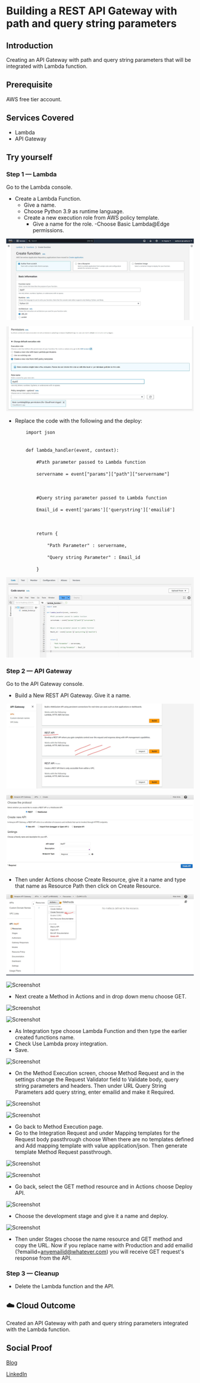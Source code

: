 # Building a REST API Gateway with path and query string parameters

## Introduction

Creating an API Gateway with path and query string parameters that will be integrated with Lambda function.

## Prerequisite

AWS free tier account.

## Services Covered

- Lambda
- API Gateway

## Try yourself

### Step 1 — Lambda
Go to the Lambda console.
- Create a Lambda Function.
    - Give a name.
    - Choose Python 3.9 as runtime language.
    - Create a new execution role from AWS policy template.
        - Give a name for the role.
        -Choose Basic Lambda@Edge permissions.

![Screenshot](https://github.com/aaditunni/100DaysOfCloud/blob/main/Journey/088/day88.JPG)

![Screenshot](https://github.com/aaditunni/100DaysOfCloud/blob/main/Journey/088/day88.1.JPG)

- Replace the code with the following and the deploy:
    ```
        import json

        
        def lambda_handler(event, context):

            #Path parameter passed to Lambda function

            servername = event["params"]["path"]["servername"]

            

            #Query string parameter passed to Lambda function

            Email_id = event['params']['querystring']['emailid']

            

            return {

                "Path Parameter" : servername,

                "Query string Parameter" : Email_id

            }
    ```

![Screenshot](https://github.com/aaditunni/100DaysOfCloud/blob/main/Journey/088/day88.2.JPG)

### Step 2 — API Gateway
Go to the API Gateway console.
- Build a New REST API Gateway. Give it a name.

![Screenshot](https://github.com/aaditunni/100DaysOfCloud/blob/main/Journey/088/day88.3.JPG)

![Screenshot](https://github.com/aaditunni/100DaysOfCloud/blob/main/Journey/088/day88.4.JPG)

- Then under Actions choose Create Resource, give it a name and type that name as Resource Path then click on Create Resource.

![Screenshot](https://github.com/aaditunni/100DaysOfCloud/blob/main/Journey/088/day88.5.JPG)

![Screenshot](https://github.com/aaditunni/100DaysOfCloud/blob/main/Journey/087/day88.6.JPG)

- Next create a Method in Actions and in drop down menu choose GET.

![Screenshot](https://github.com/aaditunni/100DaysOfCloud/blob/main/Journey/087/day88.7.JPG)

![Screenshot](https://github.com/aaditunni/100DaysOfCloud/blob/main/Journey/087/day88.8.JPG)

- As Integration type choose Lambda Function and then type the earlier created functions name.
- Check Use Lambda proxy integration.
- Save.

![Screenshot](https://github.com/aaditunni/100DaysOfCloud/blob/main/Journey/087/day88.9.JPG)

- On the Method Execution screen, choose Method Request and in the settings change the Request Validator field to Validate body, query string parameters and headers. Then under URL Query String Parameters add query string, enter emailid and make it Required.

![Screenshot](https://github.com/aaditunni/100DaysOfCloud/blob/main/Journey/087/day88.10.JPG)

![Screenshot](https://github.com/aaditunni/100DaysOfCloud/blob/main/Journey/087/day88.11.JPG)

- Go back to Method Execution page.
- Go to the Integration Request and under Mapping templates for the Request body passthrough choose When there are no templates defined and Add mapping template with value application/json. Then generate template Method Request passthrough.

![Screenshot](https://github.com/aaditunni/100DaysOfCloud/blob/main/Journey/087/day88.12.JPG)

![Screenshot](https://github.com/aaditunni/100DaysOfCloud/blob/main/Journey/087/day88.13.JPG)

- Go back, select the GET method resource and in Actions choose Deploy API.

![Screenshot](https://github.com/aaditunni/100DaysOfCloud/blob/main/Journey/087/day88.14.JPG)

- Choose the development stage and give it a name and deploy.

![Screenshot](https://github.com/aaditunni/100DaysOfCloud/blob/main/Journey/087/day88.15.JPG)

- Then under Stages choose the name resource and GET method and copy the URL. Now if you replace name with Production and add emailid (?emailid=anyemailid@whatever.com) you will receive GET request's response from the API.

### Step 3 — Cleanup

- Delete the Lambda function and the API.

## ☁️ Cloud Outcome

Created an API Gateway with path and query string parameters integrated with the Lambda function.

## Social Proof

[Blog](https://dev.to/aaditunni/building-a-rest-api-gateway-with-path-and-query-string-parameters-1kol)

[LinkedIn](https://www.linkedin.com/posts/aaditunni_100daysofcloud-aws-cloud-activity-7046935606022615040-uoCD?utm_source=share&utm_medium=member_desktop)
